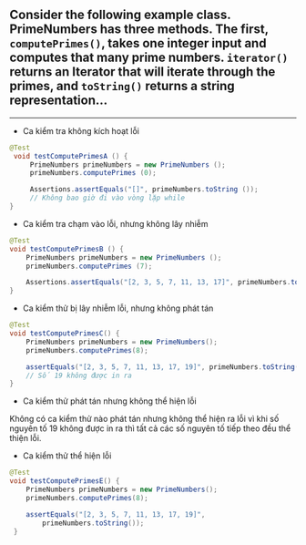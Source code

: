 ## Consider the following example class. PrimeNumbers has three methods. The first, `computePrimes()`, takes one integer input and computes that many prime numbers. `iterator()` returns an Iterator that will iterate through the primes, and `toString()` returns a string representation...

<hr/>

- Ca kiểm tra không kích hoạt lỗi

```java
@Test
 void testComputePrimesA () {
     PrimeNumbers primeNumbers = new PrimeNumbers ();
     primeNumbers.computePrimes (0);

     Assertions.assertEquals("[]", primeNumbers.toString ());
     // Không bao giờ đi vào vòng lặp while
}
```

- Ca kiểm tra chạm vào lỗi, nhưng không lây nhiễm

```java
@Test
void testComputePrimesB () {
    PrimeNumbers primeNumbers = new PrimeNumbers ();
    primeNumbers.computePrimes (7);

    Assertions.assertEquals("[2, 3, 5, 7, 11, 13, 17]", primeNumbers.toString ());
}
```

- Ca kiểm thử bị lây nhiễm lỗi, nhưng không phát tán

```java
@Test
void testComputePrimesC() {
    PrimeNumbers primeNumbers = new PrimeNumbers();
    primeNumbers.computePrimes(8);

    assertEquals("[2, 3, 5, 7, 11, 13, 17, 19]", primeNumbers.toString());
    // Số 19 không được in ra
}
```

- Ca kiểm thử phát tán nhưng không thể hiện lỗi

Không có ca kiểm thử nào phát tán nhưng không thể hiện ra lỗi vì khi số nguyên tố 19 không được in ra thì tất cả các số nguyên tố tiếp theo đều thể thiện lỗi.

- Ca kiểm thử thể hiện lỗi

```java
@Test
void testComputePrimesE() {
    PrimeNumbers primeNumbers = new PrimeNumbers();
    primeNumbers.computePrimes(8);

    assertEquals("[2, 3, 5, 7, 11, 13, 17, 19]",
        primeNumbers.toString());
 }
```
